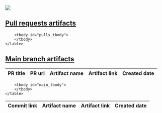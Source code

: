 <html>
<head>
</head>

<body>
<div id="loading_div" style="align-content: center;">

<img src="https://ConservationInternational.github.io/cplus-plugin/user/guide/img/icon_loading.gif" style="align-content: center; background:transparent;"/>
</div>
<div>
    <h2><a href="#pull"> Pull requests artifacts </a></h2>
</div>
<div id="pull_artifacts">
    <table>
        <thead>
        <tr>
        <th>PR title</th>
        <th>PR url</th>
        <th>Artifact name</th>
        <th>Artifact link</th>
        <th>Created date</th>
        </tr>
        </thead>

        <tbody id="pulls_tbody">
        </tbody>
    </table>
</div>

<div>
    <h2><a href="#main"> Main branch artifacts </a></h2>
</div>
<div id="main_artifacts">
    <table>
        <thead>
        <tr>
        <th>Commit link</th>
        <th>Artifact name</th>
        <th>Artifact link</th>
        <th>Created date</th>
        </tr>
        </thead>

        <tbody id="main_tbody">
        </tbody>
    </table>
</div>

</body>

<script type="module">
import { Octokit, App } from "https://esm.sh/octokit";
const octokit = new Octokit();

const pulls = await octokit.request(
"GET /repos/ConservationInternational/cplus-plugin/pulls",
{'state':'all'}
);

const fetched_artifacts = await octokit.request(
"GET /repos/ConservationInternational/cplus-plugin/actions/artifacts",
{'per_page': 30}
);

const pulls_artifacts = [];
const commits_artifacts = [];

const artifacts_comments = [];


for ( const pull of pulls.data ){
    const head_sha = pull['head']['sha'];
    const pull_artifact = {};
    const artifact_comments = [];

    if (pull == undefined)
        continue;

    for ( const artifact of fetched_artifacts.data.artifacts){

        if ( artifact['workflow_run']['head_sha'] == head_sha &&
            artifact['name'].indexOf('cplus_plugin') != -1 ){
            pull_artifact['pull'] = pull;
            pull_artifact['artifact'] = artifact;
            artifact_comments['artifact'] = artifact;
            artifact_comments['comments'] = pull['comments_url'];
            
        }
    }
    pulls_artifacts.push(pull_artifact);
    artifacts_comments.push(artifact_comments);
}

for ( const artifact of fetched_artifacts.data.artifacts){

    if ( artifact['name'].indexOf('cplus_plugin') == -1){
        continue;
    }
    const commit = await octokit.request(
    "GET /repos/ConservationInternational/cplus-plugin/commits/"+
    artifact['workflow_run']['head_sha'] 
    );

    if ( commit == undefined | commit.data.parents.length < 2 ){
        continue;
    }

    const commit_artifact = {
        'commit': commit,
        'artifact': artifact
    };

    commits_artifacts.push(commit_artifact);
}

const pulls_tbody = document.getElementById('pulls_tbody');
const main_tbody = document.getElementById('main_tbody');

for (const pull_artifact of pulls_artifacts){

        if (pull_artifact['pull'] == undefined)
        {
            continue;
        }

     const tr = document.createElement('tr');
     const first_td = document.createElement('td');
     const second_td = document.createElement('td');
     const third_td = document.createElement('td');
     const fourth_td = document.createElement('td');
     const fifth_td = document.createElement('td');

     const pull_link = document.createElement("a");
     const link_node = document.createTextNode(
      pull_artifact['pull']['title']
      );

     pull_link.appendChild(link_node);
     pull_link.textContent = pull_artifact['pull']['html_url'];
     pull_link.title = pull_artifact['pull']['html_url'];
     pull_link.href = pull_artifact['pull']['html_url'];

     first_td.appendChild(link_node);
     second_td.appendChild(pull_link);

     tr.appendChild(first_td);
     tr.appendChild(second_td);

     const artifact_link = document.createElement("a");
     const second_link_node = document.createTextNode(
        pull_artifact['artifact']['name']
     );
     const date_node = document.createTextNode(
        pull_artifact['artifact']['created_at']
     );
     artifact_link.appendChild(second_link_node);
     artifact_link.textContent = pull_artifact['artifact']['archive_download_url'];
     artifact_link.href = pull_artifact['artifact']['archive_download_url'];
     artifact_link.id = pull_artifact['artifact']['name'];

     third_td.appendChild(second_link_node);
     fourth_td.appendChild(artifact_link);
     fifth_td.appendChild(date_node);

     tr.appendChild(third_td);
     tr.appendChild(fourth_td);
     tr.appendChild(fifth_td);

     pulls_tbody.appendChild(tr)
}

for( const artifact_comment of artifacts_comments){
    if (artifact_comment['comments'] === undefined)
        continue;
    const comments = await fetch(artifact_comment['comments']);

    const result = comments.json().then(function(results){
        for(const comment of results){
            if (comment.body.indexOf("Download the plugin zip file here") != -1){
                const artifact_link_regex = /(https?:\/\/[^ ]*)/;
                const matches = comment.body.match(artifact_link_regex);
                const art_link = matches[0];

                const artifact_name = artifact_comment['artifact']['name'];
                const artifact_url = art_link.split("\n")[0];
        
                const pull_artifact = document.getElementById(artifact_name);
        
                if( pull_artifact == undefined){
                    continue;
                }
                pull_artifact.textContent = artifact_url;
                pull_artifact.href = artifact_url;
            }
        }
    })
}


for (const commit_artifact of commits_artifacts){

     if (commit_artifact['commit'] === undefined)
         continue;

     const tr = document.createElement('tr');
     const first_td = document.createElement('td');
     const second_td = document.createElement('td');
     const third_td = document.createElement('td');
     const fourth_td = document.createElement('td');
     const fifth_td = document.createElement('td');

     const pull_link = document.createElement("a");
     const link_node = document.createTextNode(
        commit_artifact['commit']['data']['sha']
     );

     pull_link.appendChild(link_node);
     pull_link.textContent = commit_artifact['commit']['data']['html_url'];
     pull_link.title = commit_artifact['commit']['data']['html_url'];
     pull_link.href = commit_artifact['commit']['data']['html_url'];

     first_td.appendChild(link_node);
     second_td.appendChild(pull_link);

     tr.appendChild(second_td);

     const artifact_link = document.createElement("a");
     const second_link_node = document.createTextNode(
        commit_artifact['artifact']['name']
     );
     const date_node = document.createTextNode(
        commit_artifact['artifact']['created_at']
     );
     artifact_link.appendChild(second_link_node);
     artifact_link.textContent = commit_artifact['artifact']['archive_download_url'];
     artifact_link.href = commit_artifact['artifact']['archive_download_url'];

     third_td.appendChild(second_link_node);
     artifact_link.id = commit_artifact['artifact']['name'];
     fourth_td.appendChild(artifact_link);
     fifth_td.appendChild(date_node);

     tr.appendChild(third_td);
     tr.appendChild(fourth_td);
     tr.appendChild(fifth_td);

     main_tbody.appendChild(tr)

}

const response = await fetch(
"https://raw.githubusercontent.com/ConservationInternational/cplus-plugin/docs/docs/admin/artifacts_list.txt"
);

const file_text_promise = response.text();

const res = file_text_promise.then(function(result){
    const art_list = result.split("\n");

    for( const art of art_list){
        if( art === ""){
            continue;
        }
        const parts = art.split(" - ");
        const artifact_name = parts[0].trim();
        const artifact_url = parts[1].trim();

        const main_artifact = document.getElementById(artifact_name);

        if( main_artifact == undefined){
            continue;
        }
        main_artifact.textContent = artifact_url;
        main_artifact.href = artifact_url;
    }

    const loading_div = document.getElementById('loading_div');
    loading_div.remove();
});


</script>

</html>
